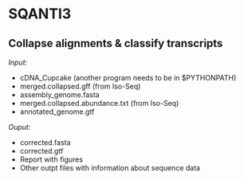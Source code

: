 # SQANTI3 <br />
## Collapse alignments & classify transcripts <br />
_Input:_ <br />
- cDNA_Cupcake (another program needs to be in $PYTHONPATH) <br />
- merged.collapsed.gff (from Iso-Seq) <br />
- assembly_genome.fasta <br />
- merged.collapsed.abundance.txt (from Iso-Seq) <br />
- annotated_genome.gtf <br />

_Ouput:_ <br />
- corrected.fasta
- corrected.gtf
- Report with figures
- Other outpt files with information about sequence data
